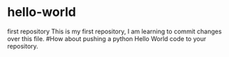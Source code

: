 # hello-world
first repository 
This is my first repository, I am learning to commit changes over this file.
#How about pushing a python Hello World code to your repository.

